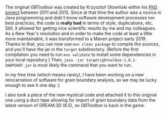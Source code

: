 The original *GBToolbox* was created by Krzysztof Głowiński within his
[PhD project](http://www.imim.pl/personal/adam.morawiec/A_Morawiec_Web_Page/S/K_Glowinski/Dissertation.html)
between 2011 and 2015.
Since at that time the author was a novice in Java programming and
didn't know software development processes nor best practices,
the code is **really bad** in terms of style, duplications, etc.
Still, it allowed for getting nice scientific results by me and
my colleagues.
As a New Year's resolution and in order to make the code at least a little more maintainable,
it was transformed to a Maven project early 2019.
Thanks to that, you can now use ```mvn clean package``` to compile the sources,
and you'll have the jar in the ```target``` subdirectory. (Before the first 
compilation you need to run ```mvn validate``` to install
some dependencies in your local repository.)
Then, ```java -jar target/gbtoolbox-1.0.1-SNAPSHOT.jar```
is most likely the command that you want to run.

In my free time (which means rarely), I have been working
on a new reincarnation of software for grain boundary analysis,
so we may be lucky enough to see it one day :)

I also took a piece of the new mystical code
and attached it to this original one using a duct tape
allowing for import of grain boundary data from 
the latest version of DREAM.3D (6.5), 
so *GBToolbox* is back in the game.